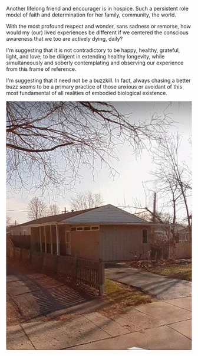 Another lifelong friend and encourager is in hospice. Such a persistent role model of faith and determination for her family, community, the world.

With the most profound respect and wonder, sans sadness or remorse, how would my (our) lived experiences be different if we centered the conscious awareness that we too are actively dying, daily?

I'm suggesting that it is not contradictory to be happy, healthy, grateful, light, and love; to be diligent in extending healthy longevity, while simultaneously and soberly contemplating and observing our experience from this frame of reference.

I'm suggesting that it need not be a buzzkill. In fact, always chasing a better buzz seems to be a primary practice of those anxious or avoidant of this most fundamental of all realities of embodied biological existence.

![Image](../assets/images/897cf59f9767d70e8f0f0d7554d34d62.jpg)

